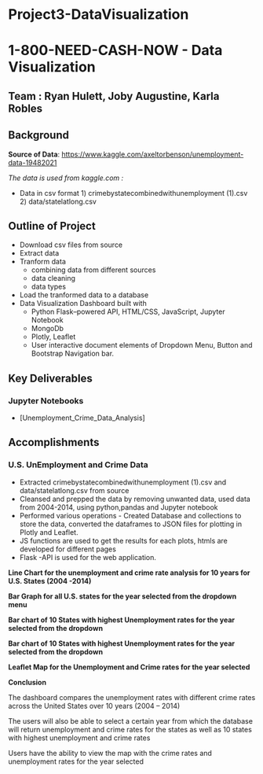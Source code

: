 # Project3-DataVisualization
# 1-800-NEED-CASH-NOW - Data Visualization

## Team : Ryan Hulett, Joby Augustine, Karla Robles


## Background

**Source of Data**: https://www.kaggle.com/axeltorbenson/unemployment-data-19482021 

*The data is used from kaggle.com :*

* Data in csv format 1) crimebystatecombinedwithunemployment (1).csv  2) data/statelatlong.csv



## Outline of Project

- Download csv files from source
- Extract data 
- Tranform data
  - combining data from different sources
  - data cleaning
  - data types
- Load the tranformed data to a database
- Data Visualization Dashboard built with
  - Python Flask–powered API, HTML/CSS, JavaScript, Jupyter Notebook
  - MongoDb
  - Plotly, Leaflet
  - User interactive document elements of Dropdown Menu, Button and Bootstrap Navigation bar.


## Key Deliverables
### Jupyter Notebooks
- [Unemployment_Crime_Data_Analysis]


## Accomplishments

### U.S. UnEmployment and Crime Data

- Extracted crimebystatecombinedwithunemployment (1).csv  and  data/statelatlong.csv from source
- Cleansed and prepped the data by removing unwanted data, used data from 2004-2014, using python,pandas and Jupyter notebook
- Performed various operations - Created Database and collections to store the data, converted the dataframes to JSON files for plotting in Plotly and Leaflet.
- JS functions are used to get the results for each plots, htmls are developed for different pages
- Flask -API is used for the web application.


**Line Chart for the unemployment and crime rate analysis for 10 years for U.S. States (2004 -2014)**
  
**Bar Graph for all U.S. states for the year selected from the dropdown menu**

**Bar chart of 10 States with highest Unemployment rates for the year selected from the dropdown**

**Bar chart of 10 States with highest Unemployment rates for the year selected from the dropdown**

**Leaflet Map for the Unemployment and Crime rates for the year selected**

**Conclusion**

The dashboard compares the unemployment rates with different crime rates across the United States over 10 years (2004 – 2014) 

The users will also be able to select a certain year from which the database will return unemployment and crime rates for the states as well as 10 states with highest unemployment and crime rates

Users have the ability to view the map with the crime rates and unemployment rates for the year selected
